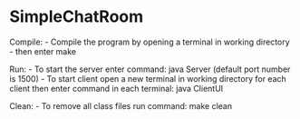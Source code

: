 # SimpleChatRoom
Compile:
	- Compile the program by opening a terminal in working directory
	- then enter make

Run:
	- To start the server enter command: 
		java Server <port number> (default port number is 1500)
	- To start client open a new terminal in working directory for each client
	  then enter command in each terminal: 
	  java ClientUI
	
Clean:
	- To remove all class files run command:
		make clean
